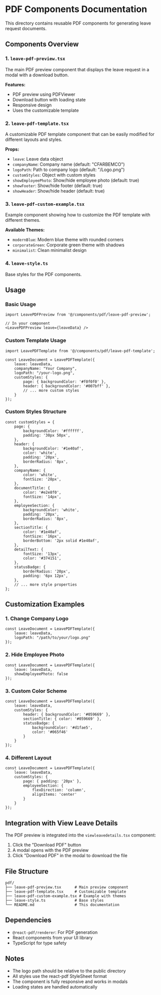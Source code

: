 # PDF Components Documentation

This directory contains reusable PDF components for generating leave request documents.

## Components Overview

### 1. `leave-pdf-preview.tsx`
The main PDF preview component that displays the leave request in a modal with a download button.

**Features:**
- PDF preview using PDFViewer
- Download button with loading state
- Responsive design
- Uses the customizable template

### 2. `leave-pdf-template.tsx`
A customizable PDF template component that can be easily modified for different layouts and styles.

**Props:**
- `leave`: Leave data object
- `companyName`: Company name (default: "CFARBEMCO")
- `logoPath`: Path to company logo (default: "/Logo.png")
- `customStyles`: Object with custom styles
- `showEmployeePhoto`: Show/hide employee photo (default: true)
- `showFooter`: Show/hide footer (default: true)
- `showHeader`: Show/hide header (default: true)

### 3. `leave-pdf-custom-example.tsx`
Example component showing how to customize the PDF template with different themes.

**Available Themes:**
- `modernBlue`: Modern blue theme with rounded corners
- `corporateGreen`: Corporate green theme with shadows
- `minimalist`: Clean minimalist design

### 4. `leave-style.ts`
Base styles for the PDF components.

## Usage

### Basic Usage
```tsx
import LeavePDFPreview from '@/components/pdf/leave-pdf-preview';

// In your component
<LeavePDFPreview leave={leaveData} />
```

### Custom Template Usage
```tsx
import LeavePDFTemplate from '@/components/pdf/leave-pdf-template';

const LeaveDocument = LeavePDFTemplate({
    leave: leaveData,
    companyName: "Your Company",
    logoPath: "/your-logo.png",
    customStyles: {
        page: { backgroundColor: '#f0f0f0' },
        header: { backgroundColor: '#007bff' },
        // ... more custom styles
    }
});
```

### Custom Styles Structure
```tsx
const customStyles = {
    page: {
        backgroundColor: '#ffffff',
        padding: '30px 50px',
    },
    header: {
        backgroundColor: '#1e40af',
        color: 'white',
        padding: '20px',
        borderRadius: '8px',
    },
    companyName: {
        color: 'white',
        fontSize: '28px',
    },
    documentTitle: {
        color: '#e2e8f0',
        fontSize: '14px',
    },
    employeeSection: {
        backgroundColor: 'white',
        padding: '20px',
        borderRadius: '8px',
    },
    sectionTitle: {
        color: '#1e40af',
        fontSize: '16px',
        borderBottom: '2px solid #1e40af',
    },
    detailText: {
        fontSize: '13px',
        color: '#374151',
    },
    statusBadge: {
        borderRadius: '20px',
        padding: '6px 12px',
    },
    // ... more style properties
};
```

## Customization Examples

### 1. Change Company Logo
```tsx
const LeaveDocument = LeavePDFTemplate({
    leave: leaveData,
    logoPath: "/path/to/your/logo.png"
});
```

### 2. Hide Employee Photo
```tsx
const LeaveDocument = LeavePDFTemplate({
    leave: leaveData,
    showEmployeePhoto: false
});
```

### 3. Custom Color Scheme
```tsx
const LeaveDocument = LeavePDFTemplate({
    leave: leaveData,
    customStyles: {
        header: { backgroundColor: '#059669' },
        sectionTitle: { color: '#059669' },
        statusBadge: { 
            backgroundColor: '#d1fae5',
            color: '#065f46'
        }
    }
});
```

### 4. Different Layout
```tsx
const LeaveDocument = LeavePDFTemplate({
    leave: leaveData,
    customStyles: {
        page: { padding: '20px' },
        employeeSection: { 
            flexDirection: 'column',
            alignItems: 'center'
        }
    }
});
```

## Integration with View Leave Details

The PDF preview is integrated into the `viewleavedetails.tsx` component:

1. Click the "Download PDF" button
2. A modal opens with the PDF preview
3. Click "Download PDF" in the modal to download the file

## File Structure
```
pdf/
├── leave-pdf-preview.tsx      # Main preview component
├── leave-pdf-template.tsx     # Customizable template
├── leave-pdf-custom-example.tsx # Example with themes
├── leave-style.ts             # Base styles
└── README.md                  # This documentation
```

## Dependencies
- `@react-pdf/renderer`: For PDF generation
- React components from your UI library
- TypeScript for type safety

## Notes
- The logo path should be relative to the public directory
- All styles use the react-pdf StyleSheet format
- The component is fully responsive and works in modals
- Loading states are handled automatically 